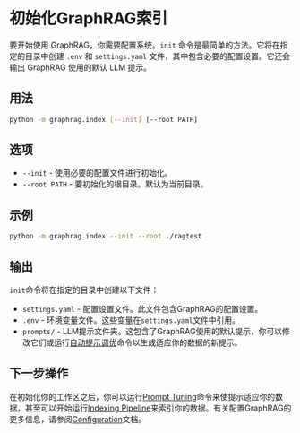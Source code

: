 # 初始化GraphRAG索引

要开始使用 GraphRAG，你需要配置系统。`init` 命令是最简单的方法。它将在指定的目录中创建 `.env` 和 `settings.yaml` 文件，其中包含必要的配置设置。它还会输出 GraphRAG 使用的默认 LLM 提示。

## 用法

```sh
python -m graphrag.index [--init] [--root PATH]
```

## 选项

- `--init` - 使用必要的配置文件进行初始化。
- `--root PATH` - 要初始化的根目录。默认为当前目录。

## 示例

```sh
python -m graphrag.index --init --root ./ragtest
```

## 输出

`init`命令将在指定的目录中创建以下文件：

- `settings.yaml` - 配置设置文件。此文件包含GraphRAG的配置设置。
- `.env` - 环境变量文件。这些变量在`settings.yaml`文件中引用。
- `prompts/` - LLM提示文件夹。这包含了GraphRAG使用的默认提示，你可以修改它们或运行[自动提示调优](/posts/prompt_tuning/auto_prompt_tuning)命令以生成适应你的数据的新提示。

## 下一步操作
在初始化你的工作区之后，你可以运行[Prompt Tuning](/posts/prompt_tuning/auto_prompt_tuning)命令来使提示适应你的数据，甚至可以开始运行[Indexing Pipeline](/posts/index/overview)来索引你的数据。有关配置GraphRAG的更多信息，请参阅[Configuration](/posts/config/overview)文档。